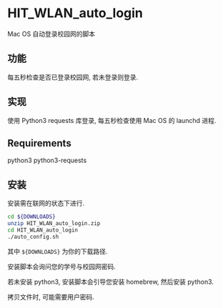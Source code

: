 # HIT_WLAN_auto_login
Mac OS 自动登录校园网的脚本

## 功能
每五秒检查是否已登录校园网, 若未登录则登录.

## 实现
使用 Python3 requests 库登录, 每五秒检查使用 Mac OS 的 launchd 进程.

## Requirements
python3
python3-requests

## 安装
安装需在联网的状态下进行. 

```sh
cd ${DOWNLOADS}
unzip HIT_WLAN_auto_login.zip
cd HIT_WLAN_auto_login
./auto_config.sh
```

其中 `${DOWNLOADS}` 为你的下载路径.

安装脚本会询问您的学号与校园网密码.

若未安装 python3, 安装脚本会引导您安装 homebrew, 然后安装 python3.

拷贝文件时, 可能需要用户密码.